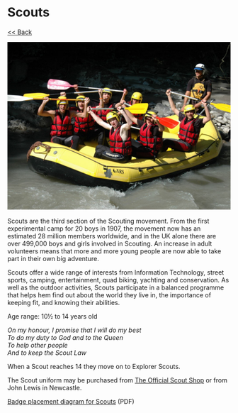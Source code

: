 # Scouts

[<< Back](/)

![Scouts](images/scouts.jpg)

Scouts are the third section of the Scouting movement. From the first experimental camp for 20 boys in 1907, the movement now has an estimated 28 million members worldwide, and in the UK alone there are over 499,000 boys and girls involved in Scouting. An increase in adult volunteers means that more and more young people are now able to take part in their own big adventure.

Scouts offer a wide range of interests from Information Technology, street sports, camping, entertainment, quad biking, yachting and conservation. As well as the outdoor activities, Scouts participate in a balanced programme that helps hem find out about the world they live in, the importance of keeping fit, and knowing their abilities.

Age range: 10½ to 14 years old

_On my honour, I promise that I will do my best<br>
To do my duty to God and to the Queen<br>
To help other people<br>
And to keep the Scout Law_

When a Scout reaches 14 they move on to Explorer Scouts.

The Scout uniform may be purchased from [The Official Scout Shop](http://shop.scouts.org.uk/s-8-scouts.aspx?SectionFilterID=8&sectioncategories=true) or from John Lewis in Newcastle.

[Badge placement diagram for Scouts](media/ScoutsUniformDiagram.pdf) (PDF)
